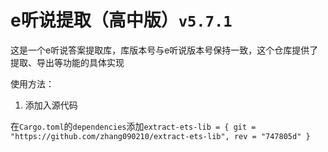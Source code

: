 # e听说提取（高中版）`v5.7.1`

这是一个e听说答案提取库，库版本号与e听说版本号保持一致，这个仓库提供了提取、导出等功能的具体实现

使用方法：

1. 添加入源代码

在`Cargo.toml`的`dependencies`添加`extract-ets-lib = { git = "https://github.com/zhang090210/extract-ets-lib", rev = "747805d" }`
